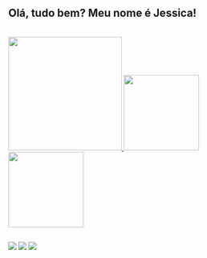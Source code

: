 ## Olá, tudo bem? Meu nome é Jessica! 
<div style="display: inline_block"><br>

  <a href="https://github.com/miyukiiy">
    <img height="226em" src="https://media.discordapp.net/attachments/879131658043944991/879137612550529074/github_banner2.png">
    <img height="150em" src="https://github-readme-stats.vercel.app/api?username=miyukiiy&show_icons=true&theme=gruvbox&include_all_commits=true&count_private=true"/>
    <img height="150em" src="https://github-readme-stats.vercel.app/api/top-langs/?username=miyukiiy&layout=compact&langs_count=7&theme=gruvbox"/>
</div>
  
  ##
  
  <a href="https://instagram.com/miyuki_ilus" target="_blank"><img src="https://img.shields.io/badge/-Instagram-%23E4405F?style=for-the-badge&logo=instagram&logoColor=white" target="_blank"></a>
  <a href = "mailto:jessica.miwasaki@gmail.com"><img src="https://img.shields.io/badge/-Gmail-%23333?style=for-the-badge&logo=gmail&logoColor=white" target="_blank"></a>
  <a href="https://www.linkedin.com/in/jessicamiwasaki/" target="_blank"><img src="https://img.shields.io/badge/-LinkedIn-%230077B5?style=for-the-badge&logo=linkedin&logoColor=white" target="_blank"></a> 
</div>
